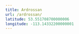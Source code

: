 ```yaml
---
title: Ardrossan
url: /ardrossan/
latitude: 53.551708700000006
longitude: -113.14332200000001
---
```

